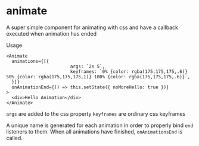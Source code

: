 # animate
A super simple component for animating with css and have a callback executed when animation has ended

Usage
```
<Animate
  animations={[{
                        args: `2s 5`,
                        keyframes: `0% {color: rgba(175,175,175,.6)} 50% {color: rgba(175,175,175,1)} 100% {color: rgba(175,175,175,.6)}`,
  }]}
  onAnimationEnd={() => this.setState({ noMoreHello: true })}
>
  <div>Hello Animation</div>
</Animate>
```

`args` are added to the css property
`keyframes` are ordinary css keyframes

A unique name is generated for each animation in order to properly bind `end` listeners to them. When all animations have finished, `onAnimationsEnd` is called.
